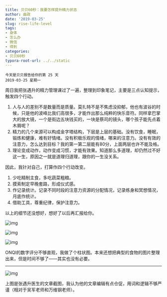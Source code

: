 ```yaml
---
title: 贝贝60秒：我要怎样提升精力状态
author: 曲政
date: '2019-03-25'
slug: rise-life-level
tags:
- 身体
- 怎么办
- 微信
- 得到
categories:
- 贝贝60秒
typora-root-url: ../../static
---
```


```
今天是贝贝报告给你的第 25 天
2019-03-25 星期一
```

周日我把张遇升的精力管理课过了一遍，整理到印象笔记，主要是三点认知提示，触发四个行动。

1.  人与人的差别不是数量而是质量。莫扎特不是不焦虑没抑郁，他也有波谷的时候，只是他的波峰比我们高很多，才能作出那么纯粹的快乐音符。同样拿巴掌大的放大镜，一个是街边五块钱买的，一块是蔡司的镜头，哪个孩子能先点着木屑呢？
2.  精力的几个来源可以构成金字塔结构，下层是上层的基础。没有饮食，睡眠，锻炼和健康，难有好情绪。没有积极乐观的情绪，哪来的注意力。没有有效的注意力，怎么达到目标？我的第一第二层能有80分，上面两层也许不能及格。
3.  理论变成动作，动作变成习惯，才能有效果。知道那么多道理，却仍然过不好这一生，原因之一就是道理归道理，跟你的一生没关系。

因此，我针对自己，打算作四个行动改变。

1.  少吃精制主食，多吃蔬菜粗粮。
2.  摸索制定早晚套路，形成仪式感。
3.  作记录统计。记录不同时段的注意力资源的分配情况，记录练身和冥想情况，月底作统计。
4.  借助工具，尊重纪律，保护注意力。

以上的细节还没想好，想好了以后再汇报给你。

![img](/images/2019-03-25-%E8%B4%9D%E8%B4%9D60%E7%A7%92%EF%BC%9A%E6%88%91%E8%A6%81%E6%80%8E%E6%A0%B7%E6%8F%90%E5%8D%87%E7%B2%BE%E5%8A%9B%E7%8A%B6%E6%80%81/640-20200416161149182.jpeg)

![img](/images/2019-03-25-%E8%B4%9D%E8%B4%9D60%E7%A7%92%EF%BC%9A%E6%88%91%E8%A6%81%E6%80%8E%E6%A0%B7%E6%8F%90%E5%8D%87%E7%B2%BE%E5%8A%9B%E7%8A%B6%E6%80%81/640-20200416161149407.jpeg)

![img](/images/2019-03-25-%E8%B4%9D%E8%B4%9D60%E7%A7%92%EF%BC%9A%E6%88%91%E8%A6%81%E6%80%8E%E6%A0%B7%E6%8F%90%E5%8D%87%E7%B2%BE%E5%8A%9B%E7%8A%B6%E6%80%81/640-20200416161149379.jpeg)

ONQI的数字评分不够直观，我做了个柱状图。本来还想把典型的食物的图片整理出来，但是时间不够了——其实也没有必要。

------

![img](/images/2019-03-25-%E8%B4%9D%E8%B4%9D60%E7%A7%92%EF%BC%9A%E6%88%91%E8%A6%81%E6%80%8E%E6%A0%B7%E6%8F%90%E5%8D%87%E7%B2%BE%E5%8A%9B%E7%8A%B6%E6%80%81/640-20200416161149393.jpeg)

上图是张遇升医生的文章截图，我认为他的文章编辑有点仓促，用词和逻辑不够严谨（相对于吴军老师和万维钢老师）。


